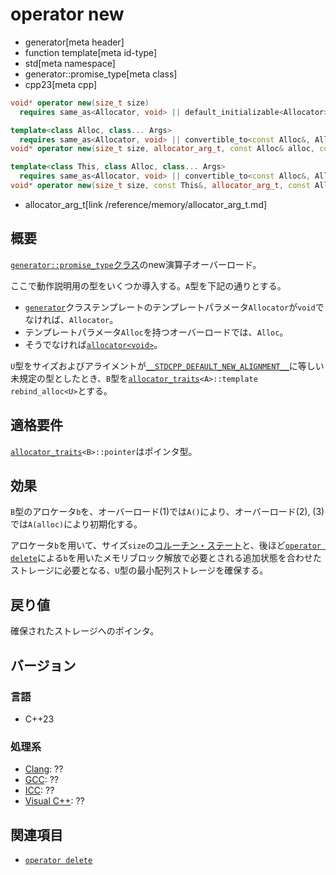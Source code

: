 # operator new
* generator[meta header]
* function template[meta id-type]
* std[meta namespace]
* generator::promise_type[meta class]
* cpp23[meta cpp]

```cpp
void* operator new(size_t size)
  requires same_as<Allocator, void> || default_initializable<Allocator>; // (1)

template<class Alloc, class... Args>
  requires same_as<Allocator, void> || convertible_to<const Alloc&, Allocator>
void* operator new(size_t size, allocator_arg_t, const Alloc& alloc, const Args&...); // (2)

template<class This, class Alloc, class... Args>
  requires same_as<Allocator, void> || convertible_to<const Alloc&, Allocator>
void* operator new(size_t size, const This&, allocator_arg_t, const Alloc& alloc, const Args&...); 
```
* allocator_arg_t[link /reference/memory/allocator_arg_t.md]


## 概要
[`generator::promise_type`クラス](../promise_type.md)のnew演算子オーバーロード。

ここで動作説明用の型をいくつか導入する。`A`型を下記の通りとする。

- [`generator`](../../generator.md)クラステンプレートのテンプレートパラメータ`Allocator`が`void`でなければ、`Allocator`。
- テンプレートパラメータ`Alloc`を持つオーバーロードでは、`Alloc`。
- そうでなければ[`allocator<void>`](/reference/memory/allocator.md)。

`U`型をサイズおよびアライメントが[`__STDCPP_DEFAULT_NEW_ALIGNMENT__`](/lang/cpp17/predefined_macros.md)に等しい未規定の型としたとき、`B`型を[`allocator_traits`](/reference/memory/allocator_traits.md)`<A>::template rebind_alloc<U>`とする。


## 適格要件
[`allocator_traits`](/reference/memory/allocator_traits.md)`<B>::pointer`はポインタ型。


## 効果
`B`型のアロケータ`b`を、オーバーロード(1)では`A()`により、オーバーロード(2), (3)では`A(alloc)`により初期化する。

アロケータ`b`を用いて、サイズ`size`の[コルーチン・ステート](/lang/cpp20/coroutines.md)と、後ほど[`operator delete`](op_delete.md)による`b`を用いたメモリブロック解放で必要とされる追加状態を合わせたストレージに必要となる、`U`型の最小配列ストレージを確保する。


## 戻り値
確保されたストレージへのポインタ。


## バージョン
### 言語
- C++23

### 処理系
- [Clang](/implementation.md#clang): ??
- [GCC](/implementation.md#gcc): ??
- [ICC](/implementation.md#icc): ??
- [Visual C++](/implementation.md#visual_cpp): ??


## 関連項目
- [`operator delete`](op_delete.md)
